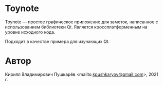 # Toynote

Toynote — простое графическое приложение для заметок, написанное с использованием библиотеки Qt. Является кроссплатформенным на уровне исходного кода.

Подходит в качестве примера для изучающих Qt.

# Автор

Кирилл Владимирович Пушкарёв \<mailto:kpushkaryov@gmail.com\>, 2021 г.
